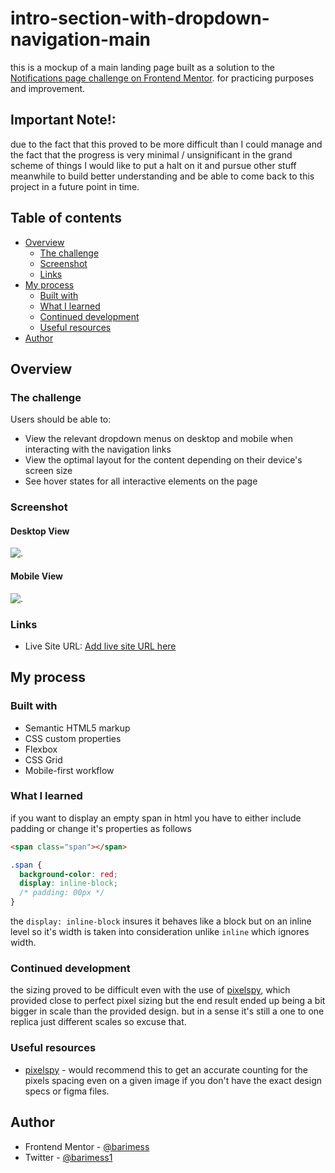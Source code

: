 # intro-section-with-dropdown-navigation-main

this is a mockup of a main landing page built as a solution to the [Notifications page challenge on Frontend Mentor](https://www.frontendmentor.io/challenges/intro-section-with-dropdown-navigation-ryaPetHE5). for practicing purposes and improvement.

## Important Note!:

due to the fact that this proved to be more difficult than I could manage and the fact that the progress is very minimal / unsignificant in the grand scheme of things I would like to put a halt on it and pursue other stuff meanwhile to build better understanding and be able to come back to this project in a future point in time.

## Table of contents

- [Overview](#overview)
  - [The challenge](#the-challenge)
  - [Screenshot](#screenshot)
  - [Links](#links)
- [My process](#my-process)
  - [Built with](#built-with)
  - [What I learned](#what-i-learned)
  - [Continued development](#continued-development)
  - [Useful resources](#useful-resources)
- [Author](#author)

## Overview

### The challenge

Users should be able to:

- View the relevant dropdown menus on desktop and mobile when interacting with the navigation links
- View the optimal layout for the content depending on their device's screen size
- See hover states for all interactive elements on the page

### Screenshot

#### Desktop View

![.](./solution/desktop-solution.png)

#### Mobile View

![.](./solution/mobile-solution.png)

### Links

- Live Site URL: [Add live site URL here](https://barimess.github.io/notifications-page-main)

## My process

### Built with

- Semantic HTML5 markup
- CSS custom properties
- Flexbox
- CSS Grid
- Mobile-first workflow

### What I learned

if you want to display an empty span in html you have to either include padding or change it's properties as follows

```html
<span class="span"></span>
```

```css
.span {
  background-color: red;
  display: inline-block;
  /* padding: 00px */
}
```

the `display: inline-block` insures it behaves like a block but on an inline level so it's width is taken into consideration unlike `inline` which ignores width.

### Continued development

the sizing proved to be difficult even with the use of [pixelspy](https://pixspy.com/), which provided close to perfect pixel sizing but the end result ended up being a bit bigger in scale than the provided design. but in a sense it's still a one to one replica just different scales so excuse that.

### Useful resources

- [pixelspy](https://pixspy.com/) - would recommend this to get an accurate counting for the pixels spacing even on a given image if you don't have the exact design specs or figma files.

## Author

- Frontend Mentor - [@barimess](https://www.frontendmentor.io/profile/barimess)
- Twitter - [@barimess1](https://www.twitter.com/barimess1)
